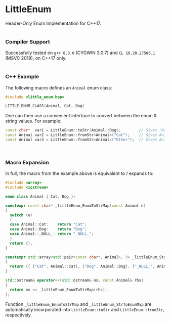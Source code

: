 # LittleEnum

Header-Only Enum Implementation for C++17.
<br><br>

### Compiler Support
Successfully tested on `g++ 8.3.0` (CYGWIN 3.0.7) and `CL 19.20.27508.1` (MSVC 2019), on C++17 only.
<br><br>

### C++ Example
The following macro defines an `Animal` enum class:
```cpp
#include <little_enum.hpp>

LITTLE_ENUM_CLASS(Animal, Cat, Dog)
```
One can then use a convenient interface to convert between the enum & string values. For example:
```cpp
const char*  var1 = LittleEnum::toStr(Animal::Dog);        // Gives "Dog"
const Animal var2 = LittleEnum::fromStr<Animal>("Cat");    // Gives Animal::Cat
const Animal var3 = LittleEnum::fromStr<Animal>("Other");  // Gives Animal::_NULL_
```
<br>

### Macro Expansion
In full, the macro from the example above is equivalent to / expands to:
```cpp
#include <array>
#include <iostream>

enum class Animal { Cat, Dog }; 

constexpr const char* _littleEnum_EnumToStrMap(const Animal e) 
{
  switch (e) 
  {
  case Animal::Cat:    return "Cat";
  case Animal::Dog:    return "Dog";
  case Animal::_NULL_: return "_NULL_";
  } 
  return {}; 
} 

constexpr std::array<std::pair<const char*, Animal>, 3> _littleEnum_StrToEnumMap(Animal) 
{
  return {{ {"Cat", Animal::Cat}, {"Dog", Animal::Dog}, {"_NULL_", Animal::_NULL_} }}; 
} 

std::ostream& operator<<(std::ostream& os, const Animal& rhs)
{
  return os << _littleEnum_EnumToStrMap(rhs); 
};
```
Function `_littleEnum_EnumToStrMap` and `_littleEnum_StrToEnumMap` are automatically incorporated into `LittleEnum::toStr` and `LittleEnum::fromStr`, respectively.
